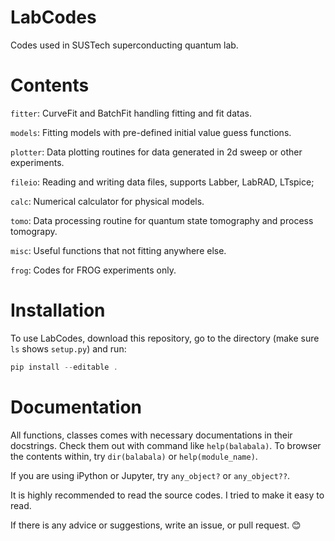# LabCodes

Codes used in SUSTech superconducting quantum lab.

# Contents

`fitter`: CurveFit and BatchFit handling fitting and fit datas.

`models`: Fitting models with pre-defined initial value guess functions.

`plotter`: Data plotting routines for data generated in 2d sweep or other experiments.

`fileio`: Reading and writing data files, supports Labber, LabRAD, LTspice;

`calc`: Numerical calculator for physical models.

`tomo`: Data processing routine for quantum state tomography and process tomograpy.

`misc`: Useful functions that not fitting anywhere else.

`frog`: Codes for FROG experiments only.

# Installation

To use LabCodes,
download this repository,
go to the directory (make sure `ls` shows `setup.py`)
and run:
```powershell
pip install --editable .
```

# Documentation

All functions, classes comes with necessary documentations in their docstrings. 
Check them out with command like `help(balabala)`.
To browser the contents within, try `dir(balabala)` or `help(module_name)`.

If you are using iPython or Jupyter, try `any_object?` or `any_object??`.

It is highly recommended to read the source codes. I tried to make it easy to read.

If there is any advice or suggestions, write an issue, or pull request. 😊